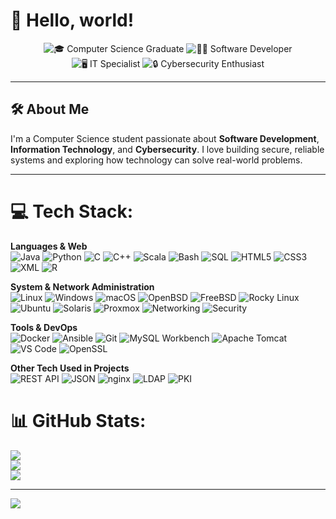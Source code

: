 # 👋 Hello, world!

<div align="center">

![🎓 Computer Science Graduate](https://img.shields.io/badge/Computer%20Science%20Graduate-6A5ACD?style=for-the-badge&logoColor=white)
![👨‍💻 Software Developer](https://img.shields.io/badge/Software%20Developer-1E1E1E?style=for-the-badge&logo=visualstudiocode&logoColor=blue)
![🖥️ IT Specialist](https://img.shields.io/badge/IT%20Specialist-2F4F4F?style=for-the-badge&logo=windows&logoColor=white)
![🔒 Cybersecurity Enthusiast](https://img.shields.io/badge/Cybersecurity-0D1117?style=for-the-badge&logo=kali-linux&logoColor=cyan)

</div>


---

## 🛠️ About Me  
I'm a Computer Science student passionate about **Software Development**, **Information Technology**, and **Cybersecurity**. I love building secure, reliable systems and exploring how technology can solve real-world problems.

---

# 💻 Tech Stack:

**Languages & Web**  
![Java](https://img.shields.io/badge/Java-%23ED8B00.svg?style=for-the-badge&logo=openjdk&logoColor=white)
![Python](https://img.shields.io/badge/Python-3670A0?style=for-the-badge&logo=python&logoColor=ffdd54)
![C](https://img.shields.io/badge/C-00599C?style=for-the-badge&logo=c&logoColor=white)
![C++](https://img.shields.io/badge/C++-%2300599C.svg?style=for-the-badge&logo=c%2B%2B&logoColor=white)
![Scala](https://img.shields.io/badge/Scala-%23DC322F.svg?style=for-the-badge&logo=scala&logoColor=white)
![Bash](https://img.shields.io/badge/Bash-121011?style=for-the-badge&logo=gnubash&logoColor=white)
![SQL](https://img.shields.io/badge/SQL-4479A1.svg?style=for-the-badge&logo=mysql&logoColor=white)
![HTML5](https://img.shields.io/badge/HTML5-%23E34F26.svg?style=for-the-badge&logo=html5&logoColor=white)
![CSS3](https://img.shields.io/badge/CSS3-%231572B6.svg?style=for-the-badge&logo=css3&logoColor=white)
![XML](https://img.shields.io/badge/XML-FF6600?style=for-the-badge&logo=xml&logoColor=white)
![R](https://img.shields.io/badge/R-276DC3?style=for-the-badge&logo=r&logoColor=white)


**System & Network Administration**  
![Linux](https://img.shields.io/badge/Linux-FCC624?style=for-the-badge&logo=linux&logoColor=black)
![Windows](https://img.shields.io/badge/Windows-0078D6?style=for-the-badge&logo=windows&logoColor=white)
![macOS](https://img.shields.io/badge/macOS-000000?style=for-the-badge&logo=apple&logoColor=white)
![OpenBSD](https://img.shields.io/badge/OpenBSD-F9D342?style=for-the-badge&logo=gnu-bash&logoColor=black)
![FreeBSD](https://img.shields.io/badge/FreeBSD-AB2B28?style=for-the-badge&logo=freebsd&logoColor=white)
![Rocky Linux](https://img.shields.io/badge/Rocky%20Linux-10B981?style=for-the-badge&logo=linux&logoColor=white)
![Ubuntu](https://img.shields.io/badge/Ubuntu-E95420?style=for-the-badge&logo=ubuntu&logoColor=white)
![Solaris](https://img.shields.io/badge/Solaris-FF6600?style=for-the-badge&logo=oracle&logoColor=white)
![Proxmox](https://img.shields.io/badge/Proxmox-333333?style=for-the-badge&logo=proxmox&logoColor=E57000)
![Networking](https://img.shields.io/badge/TCP/IP-007396?style=for-the-badge&logo=networkx&logoColor=white)
![Security](https://img.shields.io/badge/Security-Hardening-orange?style=for-the-badge&logo=openssl&logoColor=white)

**Tools & DevOps**  
![Docker](https://img.shields.io/badge/Docker-%230db7ed.svg?style=for-the-badge&logo=docker&logoColor=white)
![Ansible](https://img.shields.io/badge/Ansible-%231A1918.svg?style=for-the-badge&logo=ansible&logoColor=white)
![Git](https://img.shields.io/badge/Git-F05032?style=for-the-badge&logo=git&logoColor=white)
![MySQL Workbench](https://img.shields.io/badge/MySQL%20Workbench-4479A1?style=for-the-badge&logo=mysql&logoColor=white)
![Apache Tomcat](https://img.shields.io/badge/Apache%20Tomcat-F8DC75?style=for-the-badge&logo=apache-tomcat&logoColor=black)
![VS Code](https://img.shields.io/badge/VSCode-007ACC?style=for-the-badge&logo=visualstudiocode&logoColor=white)
![OpenSSL](https://img.shields.io/badge/OpenSSL-721412?style=for-the-badge&logo=openssl&logoColor=white)

**Other Tech Used in Projects**  
![REST API](https://img.shields.io/badge/REST%20API-005571?style=for-the-badge&logo=flask&logoColor=white)
![JSON](https://img.shields.io/badge/JSON-000000?style=for-the-badge&logo=json&logoColor=white)
![nginx](https://img.shields.io/badge/nginx-009639?style=for-the-badge&logo=nginx&logoColor=white)
![LDAP](https://img.shields.io/badge/LDAP-000080?style=for-the-badge&logo=ldap&logoColor=white)
![PKI](https://img.shields.io/badge/PKI-8A2BE2?style=for-the-badge&logo=lets-encrypt&logoColor=white)

# 📊 GitHub Stats:
![](https://github-readme-stats.vercel.app/api?username=StevenAlSheikh&theme=radical&hide_border=false&include_all_commits=false&count_private=false)<br/>
![](https://nirzak-streak-stats.vercel.app/?user=StevenAlSheikh&theme=radical&hide_border=false)<br/>
![](https://github-readme-stats.vercel.app/api/top-langs/?username=StevenAlSheikh&theme=radical&hide_border=false&include_all_commits=false&count_private=false&layout=compact)

---
[![](https://visitcount.itsvg.in/api?id=StevenAlSheikh&icon=0&color=0)](https://visitcount.itsvg.in)

<!-- Proudly created with GPRM ( https://gprm.itsvg.in ) -->
